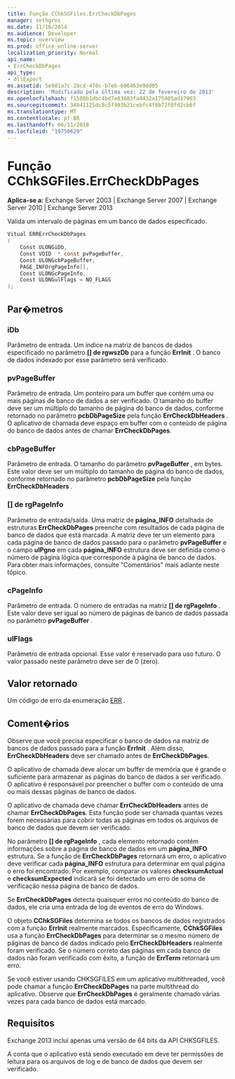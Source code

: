 ```yaml
---
title: Função CChkSGFiles.ErrCheckDbPages
manager: sethgros
ms.date: 11/16/2014
ms.audience: Developer
ms.topic: overview
ms.prod: office-online-server
localization_priority: Normal
api_name:
- ErrCheckDbPages
api_type:
- dllExport
ms.assetid: 5e981a7c-28cd-470c-b7eb-606463e9dd05
description: 'Modificado pela última vez: 22 de fevereiro de 2013'
ms.openlocfilehash: f1588b1dbc4bd7e83683fa4432a175405ad17903
ms.sourcegitcommit: 34041125dc8c5f993b21cebfc4f8b72f0fd2cb6f
ms.translationtype: MT
ms.contentlocale: pt-BR
ms.lasthandoff: 06/11/2018
ms.locfileid: "19750629"
---
```

# <a name="cchksgfileserrcheckdbpages-function"></a>Função CChkSGFiles.ErrCheckDbPages

**Aplica-se a:** Exchange Server 2003 | Exchange Server 2007 | Exchange Server 2010 | Exchange Server 2013
  
Valida um intervalo de páginas em um banco de dados especificado. 
  
```cs
Vitual ERRErrCheckDbPages  
(
    Const ULONGiDb,
    Const VOID  * const pvPageBuffer,
    Const ULONGcbPageBuffer,
    PAGE_INFOrgPageInfo[],
    Const ULONGcPageInfo,
    Const ULONGulFlags = NO_FLAGS
);

```

## <a name="parameters"></a>Par�metros

### <a name="idb"></a>iDb
  
Parâmetro de entrada. Um índice na matriz de bancos de dados especificado no parâmetro **[] de rgwszDb** para a função **ErrInit** . O banco de dados indexado por esse parâmetro será verificado. 
    
### <a name="pvpagebuffer"></a>pvPageBuffer 
  
Parâmetro de entrada. Um ponteiro para um buffer que contém uma ou mais páginas de banco de dados a ser verificado. O tamanho do buffer deve ser um múltiplo do tamanho de página do banco de dados, conforme retornado no parâmetro **pcbDbPageSize** pela função **ErrCheckDbHeaders** . O aplicativo de chamada deve espaço em buffer com o conteúdo de página do banco de dados antes de chamar **ErrCheckDbPages**.
    
### <a name="cbpagebuffer"></a>cbPageBuffer
  
Parâmetro de entrada. O tamanho do parâmetro **pvPageBuffer** , em bytes. Este valor deve ser um múltiplo do tamanho de página do banco de dados, conforme retornado no parâmetro **pcbDbPageSize** pela função **ErrCheckDbHeaders** . 
    
### <a name="rgpageinfo"></a>[] de rgPageInfo 
  
Parâmetro de entrada/saída. Uma matriz de **página\_INFO** detalhada de estruturas **ErrCheckDbPages** preenche com resultados de cada página de banco de dados que está marcada. A matriz deve ter um elemento para cada página de banco de dados passado para o parâmetro **pvPageBuffer** e o campo **ulPgno** em cada **página\_INFO** estrutura deve ser definida como o número de página lógica que corresponde à página de banco de dados. Para obter mais informações, consulte "Comentários" mais adiante neste tópico. 
    
### <a name="cpageinfo"></a>cPageInfo
  
Parâmetro de entrada. O número de entradas na matriz **[] de rgPageInfo** . Este valor deve ser igual ao número de páginas de banco de dados passada no parâmetro **pvPageBuffer** . 
    
### <a name="ulflags"></a>ulFlags 
  
Parâmetro de entrada opcional. Esse valor é reservado para uso futuro. O valor passado neste parâmetro deve ser de 0 (zero).
    
## <a name="return-value"></a>Valor retornado

Um código de erro da enumeração [ERR](cchksgfiles-err-enumeration.md) . 
  
## <a name="remarks"></a>Coment�rios

Observe que você precisa especificar o banco de dados na matriz de bancos de dados passado para a função **ErrInit** . Além disso, **ErrCheckDbHeaders** deve ser chamado antes de **ErrCheckDbPages**.
  
O aplicativo de chamada deve alocar um buffer de memória que é grande o suficiente para armazenar as páginas do banco de dados a ser verificado. O aplicativo é responsável por preencher o buffer com o conteúdo de uma ou mais dessas páginas de banco de dados. 
  
O aplicativo de chamada deve chamar **ErrCheckDbHeaders** antes de chamar **ErrCheckDbPages**. Esta função pode ser chamada quantas vezes forem necessárias para cobrir todas as páginas em todos os arquivos de banco de dados que devem ser verificado.
  
No parâmetro **[] de rgPageInfo** , cada elemento retornado contém informações sobre a página de banco de dados em um **página\_INFO** estrutura. Se a função de **ErrCheckDbPages** retornará um erro, o aplicativo deve verificar cada **página\_INFO** estrutura para determinar em qual página o erro foi encontrado. Por exemplo, comparar os valores **checksumActual** e **checksumExpected** indicará se foi detectado um erro de soma de verificação nessa página de banco de dados. 
  
Se **ErrCheckDbPages** detecta quaisquer erros no conteúdo do banco de dados, ele cria uma entrada de log de eventos de erro do Windows. 
  
O objeto **CChkSGFiles** determina se todos os bancos de dados registrados com a função **ErrInit** realmente marcados. Especificamente, **CChkSGFiles** usa a função **ErrCheckDbPages** para determinar se o mesmo número de páginas de banco de dados indicado pelo **ErrCheckDbHeaders** realmente foram verificado. Se o número correto das páginas em cada banco de dados não foram verificado com êxito, a função de **ErrTerm** retornará um erro. 
  
Se você estiver usando CHKSGFILES em um aplicativo multithreaded, você pode chamar a função **ErrCheckDbPages** na parte multithread do aplicativo. Observe que **ErrCheckDbPages** é geralmente chamado várias vezes para cada banco de dados está marcado. 
  
## <a name="requirements"></a>Requisitos

Exchange 2013 inclui apenas uma versão de 64 bits da API CHKSGFILES.
  
A conta que o aplicativo está sendo executado em deve ter permissões de leitura para os arquivos de log e de banco de dados que devem ser verificado.
  

